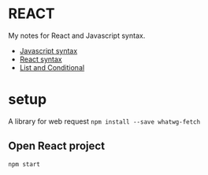 # REACT
My notes for React and Javascript syntax. 

- [Javascript syntax](./Javascript_syntax.md)
- [React syntax](./React_syntax.md)
- [List and Conditional](./lists&conditionals.md)

# setup
A library for web request
``` npm install --save whatwg-fetch ```


## Open React project
``` npm start ```

